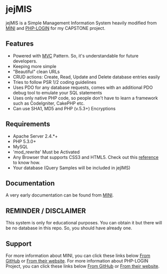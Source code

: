 # jejMIS

jejMIS is a Simple Management Information System heavily modified
from [MINI](http://www.php-mini.com) and [PHP-LOGIN](http://www.php-login.net/)
for my CAPSTONE project.

## Features

- Powered with [MVC](https://en.wikipedia.org/wiki/Model-view-controller) Pattern. So, it's understandable for future developers.
- Keeping more simple
- "Beautiful" clean URLs
- CRUD actions: Create, Read, Update and Delete database entries easily
- Tries to follow PSR 1/2 coding guidelines
- Uses PDO for any database requests, comes with an additional PDO debug tool to emulate your SQL statements
- Uses only native PHP code, so people don't have to learn a framework such as CodeIgniter, CakePHP etc.
- Can use SHA1, MD5 and PHP (v.5.3+) Encryptions

## Requirements

- Apache Server 2.4.*+
- PHP 5.3.0+
- MySQL
- 'mod_rewrite' Must be Activated
- Any Browser that supports CSS3 and HTML5. Check out this [reference](http://caniuse.com/) to know how.
- Your database (Query Samples will be included in jejIMS)

## Documentation

A very early documentation can be found from [MINI](http://php-mini.com/documentation/).

## REMINDER / DISCLAIMER

This system is only for educational purposes. You can obtain it but there will be no database in this repo.
So, you should have already one.

## Support

For more information about MINI, you can click these links below
[From GitHub](https://www.github.com/panique/mini) or [From their website](http://www.php-mini.com/).
For more information about PHP-LOGIN Project, you can click these links below
[From GitHub](https://www.github.com/panique/huge) or [From their website](http://www.php-login.net/).